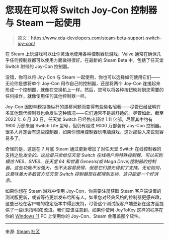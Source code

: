 # 您现在可以将 Switch Joy-Con 控制器与 Steam 一起使用

> 原文：<https://www.xda-developers.com/steam-beta-support-switch-joy-con/>

在 Steam 上玩游戏可以让你灵活地使用各种控制器玩游戏，Valve 通常在确保几乎任何控制器都可以使用方面做得很好。在最新的 Steam Beta 中，包括了任天堂 Switch 附带的 Joy-Con 控制器。

没错，你可以将 Joy-Con 与 Steam 一起使用，你也可以选择如何使用它们——无论你是想将单个 Joy-Con 用作自己的控制器，还是将两个 Joy-Con 连接起来形成一个控制器，就像在交换机上一样。然后，您可以将各种按钮映射到您需要的任何操作，就像使用任何其他控制器一样。

Joy-Con 因影响模拟操纵杆的漂移问题而变得有些臭名昭著——尽管已经证明许多其他现代控制器也会发生这种情况——它们通常不是最舒适的。尽管如此，截至 2022 年 6 月 30 日，任天堂 Switch 已经售出超过 1.11 亿部，尽管其中约有 1900 万部来自 Switch Lite 型号，但仍有超过 9000 万部装有 Joy-Con 控制器。很多人肯定会有这些控制器，如果你想用控制器玩电脑游戏，这对那些人来说就容易多了。

奇怪的是，这是在 7 月底 Steam 通过更新增加了对任天堂 Switch 在线控制器的支持之后*发生的。这些是只卖给任天堂 Switch 在线用户的特殊控制器，可以买到模仿 NES、SNES、任天堂 64 和世嘉 Genesis(或 Mega Drive)控制器的控制器。这些功能不太强大，也不太容易获得，但是它们首先得到了支持。无论如何，这意味着大多数官方任天堂 Switch 控制器现在都得到支持，这只能是一个好消息。*

如果你想在 Steam 游戏中使用 Joy-Con，你需要注册获取 Steam 客户端设置的测试版更新，或者等待更新发布给所有人。如果您对经典风格的控制器更感兴趣，这些已经在客户端的稳定版本中得到支持，尽管这个测试版客户端更新在这方面提供了一些(未指明的)改进。我们应该注意到，如果你使用 JoyToKey 这样的程序在你的 [Windows 11](https://www.xda-developers.com/windows-11/) PC 上使用你的 Joy-Con，Steam 会覆盖那个软件。

* * *

来源: [Steam 社区](https://steamcommunity.com/groups/SteamClientBeta/announcements/detail/3387288790681635164)